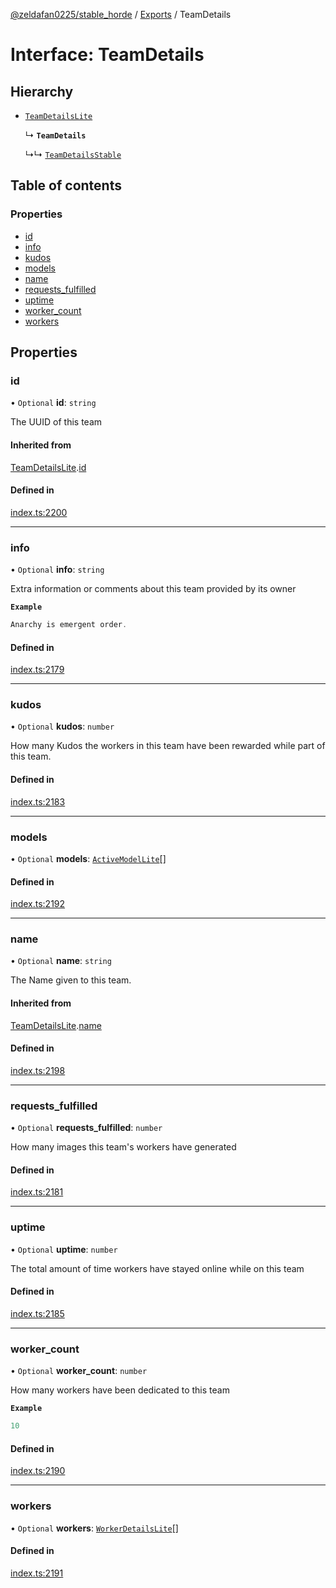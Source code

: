 [@zeldafan0225/stable_horde](../../README.md) / [Exports](../modules.md) / TeamDetails

# Interface: TeamDetails

## Hierarchy

- [`TeamDetailsLite`](TeamDetailsLite.md)

  ↳ **`TeamDetails`**

  ↳↳ [`TeamDetailsStable`](TeamDetailsStable.md)

## Table of contents

### Properties

- [id](TeamDetails.md#id)
- [info](TeamDetails.md#info)
- [kudos](TeamDetails.md#kudos)
- [models](TeamDetails.md#models)
- [name](TeamDetails.md#name)
- [requests\_fulfilled](TeamDetails.md#requests_fulfilled)
- [uptime](TeamDetails.md#uptime)
- [worker\_count](TeamDetails.md#worker_count)
- [workers](TeamDetails.md#workers)

## Properties

### id

• `Optional` **id**: `string`

The UUID of this team

#### Inherited from

[TeamDetailsLite](TeamDetailsLite.md).[id](TeamDetailsLite.md#id)

#### Defined in

[index.ts:2200](https://github.com/MrlolDev/stable_horde/blob/2389aa8/index.ts#L2200)

___

### info

• `Optional` **info**: `string`

Extra information or comments about this team provided by its owner

**`Example`**

```ts
Anarchy is emergent order.
```

#### Defined in

[index.ts:2179](https://github.com/MrlolDev/stable_horde/blob/2389aa8/index.ts#L2179)

___

### kudos

• `Optional` **kudos**: `number`

How many Kudos the workers in this team have been rewarded while part of this team.

#### Defined in

[index.ts:2183](https://github.com/MrlolDev/stable_horde/blob/2389aa8/index.ts#L2183)

___

### models

• `Optional` **models**: [`ActiveModelLite`](ActiveModelLite.md)[]

#### Defined in

[index.ts:2192](https://github.com/MrlolDev/stable_horde/blob/2389aa8/index.ts#L2192)

___

### name

• `Optional` **name**: `string`

The Name given to this team.

#### Inherited from

[TeamDetailsLite](TeamDetailsLite.md).[name](TeamDetailsLite.md#name)

#### Defined in

[index.ts:2198](https://github.com/MrlolDev/stable_horde/blob/2389aa8/index.ts#L2198)

___

### requests\_fulfilled

• `Optional` **requests\_fulfilled**: `number`

How many images this team's workers have generated

#### Defined in

[index.ts:2181](https://github.com/MrlolDev/stable_horde/blob/2389aa8/index.ts#L2181)

___

### uptime

• `Optional` **uptime**: `number`

The total amount of time workers have stayed online while on this team

#### Defined in

[index.ts:2185](https://github.com/MrlolDev/stable_horde/blob/2389aa8/index.ts#L2185)

___

### worker\_count

• `Optional` **worker\_count**: `number`

How many workers have been dedicated to this team

**`Example`**

```ts
10
```

#### Defined in

[index.ts:2190](https://github.com/MrlolDev/stable_horde/blob/2389aa8/index.ts#L2190)

___

### workers

• `Optional` **workers**: [`WorkerDetailsLite`](WorkerDetailsLite.md)[]

#### Defined in

[index.ts:2191](https://github.com/MrlolDev/stable_horde/blob/2389aa8/index.ts#L2191)
